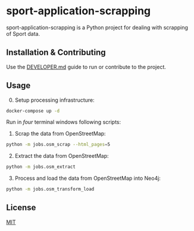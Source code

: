 # sport-application-scrapping

sport-application-scrapping is a Python project for dealing with scrapping of Sport data.

## Installation & Contributing

Use the [DEVELOPER.md](./DEVELOPER.md) guide to run or contribute to the project.

## Usage

0. Setup processing infrastructure:
```zsh
docker-compose up -d
```

Run in *four* terminal windows following scripts:

1. Scrap the data from OpenStreetMap:
```zsh
python -m jobs.osm_scrap --html_pages=5
```

2. Extract the data from OpenStreetMap:
```zsh
python -m jobs.osm_extract
```

3. Process and load the data from OpenStreetMap into Neo4j:
```zsh
python -m jobs.osm_transform_load
```

## License

[MIT](./LICENSE)
